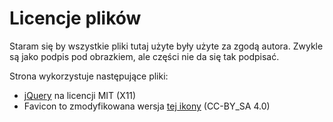# Licencje plików

Staram się by wszystkie pliki tutaj użyte były użyte za zgodą autora. Zwykle są jako podpis pod obrazkiem, ale części nie da się tak podpisać.

Strona wykorzystuje następujące pliki:

* [jQuery](https://jquery.org/license) na licencji MIT (X11)
* Favicon to zmodyfikowana wersja [tej ikony](https://commons.wikimedia.org/wiki/File:Icon_Notes.svg) (CC-BY_SA 4.0)

